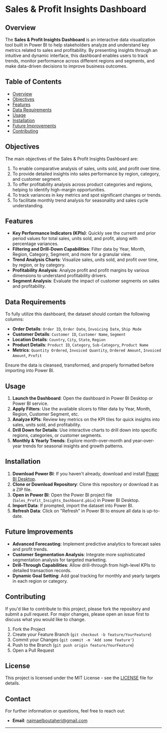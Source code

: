 # Sales & Profit Insights Dashboard

## Overview
The **Sales & Profit Insights Dashboard** is an interactive data visualization tool built in Power BI to help stakeholders analyze and understand key metrics related to sales and profitability. By presenting insights through an intuitive and dynamic interface, this dashboard enables users to track trends, monitor performance across different regions and segments, and make data-driven decisions to improve business outcomes.

## Table of Contents
- [Overview](#overview)
- [Objectives](#objectives)
- [Features](#features)
- [Data Requirements](#data-requirements)
- [Usage](#usage)
- [Installation](#installation)
- [Future Improvements](#future-improvements)
- [Contributing](#contributing)

## Objectives
The main objectives of the Sales & Profit Insights Dashboard are:
1. To enable comparative analysis of sales, units sold, and profit over time.
2. To provide detailed insights into sales performance by region, category, and customer segment.
3. To offer profitability analysis across product categories and regions, helping to identify high-margin opportunities.
4. To track variances in key metrics and spot significant changes or trends.
5. To facilitate monthly trend analysis for seasonality and sales cycle understanding.

## Features
- **Key Performance Indicators (KPIs)**: Quickly see the current and prior period values for total sales, units sold, and profit, along with percentage variances.
- **Filtering and Drill-Down Capabilities**: Filter data by Year, Month, Region, Category, Segment, and more for a granular view.
- **Trend Analysis Charts**: Visualize sales, units sold, and profit over time, by region, or by category.
- **Profitability Analysis**: Analyze profit and profit margins by various dimensions to understand profitability drivers.
- **Segment Analysis**: Evaluate the impact of customer segments on sales and profitability.

## Data Requirements
To fully utilize this dashboard, the dataset should contain the following columns:
- **Order Details**: `Order ID`, `Order Date`, `Invoicing Date`, `Ship Mode`
- **Customer Details**: `Customer ID`, `Customer Name`, `Segment`
- **Location Details**: `Country`, `City`, `State`, `Region`
- **Product Details**: `Product ID`, `Category`, `Sub-Category`, `Product Name`
- **Metrics**: `Quantity Ordered`, `Invoiced Quantity`, `Ordered Amount`, `Invoiced Amount`, `Profit`

Ensure the data is cleansed, transformed, and properly formatted before importing into Power BI.

## Usage
1. **Launch the Dashboard**: Open the dashboard in Power BI Desktop or Power BI service.
2. **Apply Filters**: Use the available slicers to filter data by Year, Month, Region, Customer Segment, etc.
3. **Analyze KPIs**: Review key metrics on the KPI tiles for quick insights into sales, units sold, and profitability.
4. **Drill Down for Details**: Use interactive charts to drill down into specific regions, categories, or customer segments.
5. **Monthly & Yearly Trends**: Explore month-over-month and year-over-year trends for seasonal insights and growth patterns.

## Installation
1. **Download Power BI**: If you haven't already, download and install [Power BI Desktop](https://powerbi.microsoft.com/desktop).
2. **Clone or Download Repository**: Clone this repository or download it as a ZIP file.
3. **Open in Power BI**: Open the Power BI project file (`Sales_Profit_Insights_Dashboard.pbix`) in Power BI Desktop.
4. **Import Data**: If prompted, import the dataset into Power BI.
5. **Refresh Data**: Click on "Refresh" in Power BI to ensure all data is up-to-date.

## Future Improvements
- **Advanced Forecasting**: Implement predictive analytics to forecast sales and profit trends.
- **Customer Segmentation Analysis**: Integrate more sophisticated segmentation analysis for targeted marketing.
- **Drill-Through Capabilities**: Allow drill-through from high-level KPIs to detailed transaction records.
- **Dynamic Goal Setting**: Add goal tracking for monthly and yearly targets in each region or category.

## Contributing
If you'd like to contribute to this project, please fork the repository and submit a pull request. For major changes, please open an issue first to discuss what you would like to change.

1. Fork the Project
2. Create your Feature Branch (`git checkout -b feature/YourFeature`)
3. Commit your Changes (`git commit -m 'Add some feature'`)
4. Push to the Branch (`git push origin feature/YourFeature`)
5. Open a Pull Request

## License
This project is licensed under the MIT License - see the [LICENSE](LICENSE) file for details.

## Contact
For further information or questions, feel free to reach out:


- **Email**: najmaelboutaheri@gmail.com


---
